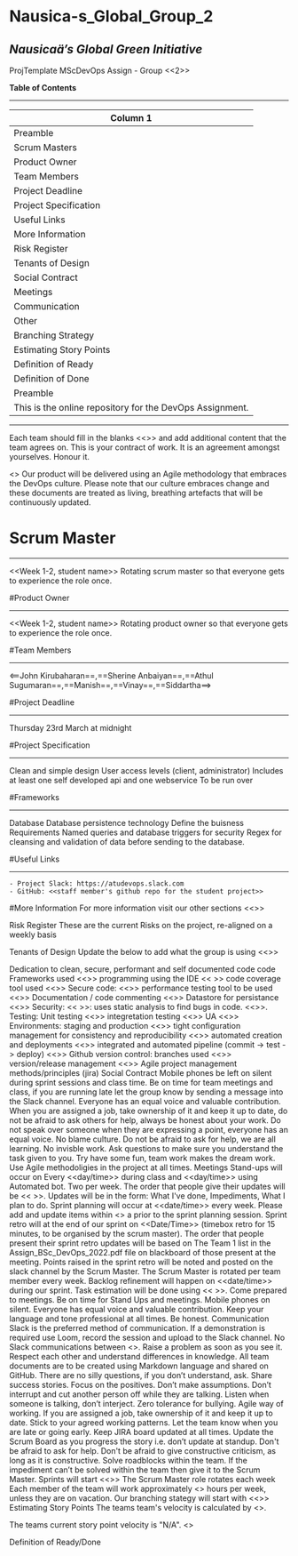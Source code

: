 # Nausica-s_Global_Group_2
## ***Nausicaä’s Global Green Initiative***

ProjTemplate
MScDevOps Assign - Group <<2>>


**Table of Contents**
________________________________________________________________________________________________________________

| Column 1 |
|----------|
|Preamble|
|Scrum Masters|
|Product Owner|
|Team Members|
|Project Deadline|
|Project Specification|
|Useful Links|
|More Information|
|Risk Register|
|Tenants of Design|
|Social Contract|
|Meetings|
|Communication|
|Other|
|Branching Strategy|
|Estimating Story Points|
|Definition of Ready|
|Definition of Done|
|Preamble|
|This is the online repository for the DevOps Assignment.|

______________________________________________________________________________________________________________________________________________________________________________
Each team should fill in the blanks <<>> and add additional content that the team agrees on. This is your contract of work. It is an agreement amongst yourselves. Honour it.

<> Our product will be delivered using an Agile methodology that embraces the DevOps culture. Please note that our culture embraces change and these documents are treated as living, breathing artefacts that will be continuously updated.

# Scrum Master
______________________________________________________________________________________________________________________________________________________________________________
<<Week 1-2, student name>> Rotating scrum master so that everyone gets to experience the role once.

#Product Owner
______________________________________________________________________________________________________________________________________________________________________________
<<Week 1-2, student name>> Rotating product owner so that everyone gets to experience the role once.

#Team Members
______________________________________________________________________________________________________________________________________________________________________________
<==John Kirubaharan==,==Sherine Anbaiyan==,==Athul Sugumaran==,==Manish==,==Vinay==,==Siddartha==>

#Project Deadline
______________________________________________________________________________________________________________________________________________________________________________
Thursday 23rd March at midnight

#Project Specification
______________________________________________________________________________________________________________________________________________________________________________
Clean and simple design User access levels (client, administrator) Includes at least one self developed api and one webservice To be run over

#Frameworks
______________________________________________________________________________________________________________________________________________________________________________
Database Database persistence technology Define the buisness Requirements Named queries and database triggers for security Regex for cleansing and validation of data before sending to the database.

#Useful Links
______________________________________________________________________________________________________________________________________________________________________________
	- Project Slack: https://atudevops.slack.com
	- GitHub: <<staff member's github repo for the student project>>

#More Information
For more information visit our other sections <<>>

Risk Register
These are the current Risks on the project, re-aligned on a weekly basis

Tenants of Design
Update the below to add what the group is using <<>>

Dedication to clean, secure, performant and self documented code
code Frameworks used <<>>
programming using the IDE << >>
code coverage tool used <<>>
Secure code: <<>>
performance testing tool to be used <<>>
Documentation / code commenting <<>>
Datastore for persistance <<>>
Security:
<< >>: uses static analysis to find bugs in code.
<<>>.
Testing:
Unit testing <<>>
integretation testing <<>>
UA <<>>
Environments:
staging and production <<>>
tight configuration management for consistency and reproducibility <<>>
automated creation and deployments <<>>
integrated and automated pipeline (commit -> test -> deploy) <<>>
Github version control:
branches used <<>>
version/release management <<>>
Agile project management methods/principles (jira)
Social Contract
Mobile phones be left on silent during sprint sessions and class time.
Be on time for team meetings and class, if you are running late let the group know by sending a message into the Slack channel.
Everyone has an equal voice and valuable contribution.
When you are assigned a job, take ownership of it and keep it up to date, do not be afraid to ask others for help, 
always be honest about your work.
Do not speak over someone when they are expressing a point, everyone has an equal voice.
No blame culture.
Do not be afraid to ask for help, we are all learning.
No invisble work.
Ask questions to make sure you understand the task given to you.
Try have some fun, team work makes the dream work.
Use Agile methodoligies in the project at all times.
Meetings
Stand-ups will occur on Every <<day/time>> during class and <<day/time>> using Automated bot. Two per week.
The order that people give their updates will be << >>.
Updates will be in the form: What I've done, Impediments, What I plan to do.
Sprint planning will occur at <<date/time>> every week.
Please add and update items within <<issue management tool>> a prior to the sprint planning session.
Sprint retro will at the end of our sprint on <<Date/Time>> (timebox retro for 15 minutes, to be organised by the scrum master).
The order that people present their sprint retro updates will be based on The Team 1 list in the Assign_BSc_DevOps_2022.pdf file 
  on blackboard of those present at the meeting.
Points raised in the sprint retro will be noted and posted on the slack channel by the Scrum Master. The Scrum Master is rotated 
  per team member every week.
Backlog refinement will happen on <<date/time>> during our sprint.
Task estimation will be done using << >>. 
Come prepared to meetings.
Be on time for Stand Ups and meetings.
Mobile phones on silent.
Everyone has equal voice and valuable contribution.
Keep your language and tone professional at all times.
Be honest.
Communication
Slack is the preferred method of communication.
If a demonstration is required use Loom, record the session and upload to the Slack channel.
No Slack communications between <<time and time>>.
Raise a problem as soon as you see it.
Respect each other and understand differences in knowledge.
All team documents are to be created using Markdown language and shared on GitHub.
There are no silly questions, if you don’t understand, ask.
Share success stories.
Focus on the positives.
Don’t make assumptions.
Don’t interrupt and cut another person off while they are talking.
Listen when someone is talking, don’t interject.
Zero tolerance for bullying.
Agile way of working.
If you are assigned a job, take ownership of it and keep it up to date.
Stick to your agreed working patterns. Let the team know when you are late or going early.
Keep JIRA board updated at all times.
Update the Scrum Board as you progress the story i.e. don’t update at standup.
Don't be afraid to ask for help.
Don't be afraid to give constructive criticism, as long as it is constructive.
Solve roadblocks within the team. If the impediment can’t be solved within the team then give it to the Scrum Master.
Sprints will start <<>>
The Scrum Master role rotates each week 
Each member of the team will work approximately <<hours>> hours per week, unless they are on vacation.
Our branching stategy will start with <<>>
Estimating Story Points
The teams team's velocity is calculated by <>.

The teams current story point velocity is "N/A". <>

Definition of Ready/Done
